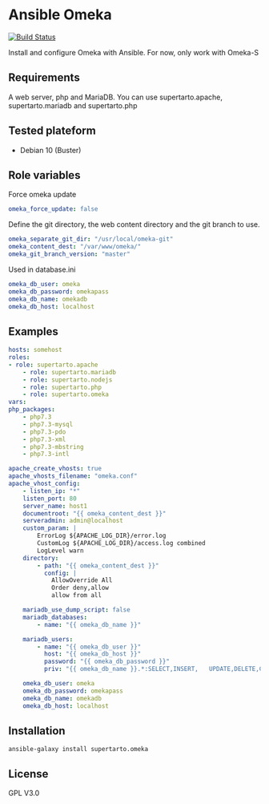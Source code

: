 # Ansible Omeka
[![Build Status](https://travis-ci.org/supertarto/ansible-omeka.svg?branch=master)](https://travis-ci.org/supertarto/ansible-omeka)

Install and configure Omeka with Ansible. For now, only work with Omeka-S

## Requirements
A web server, php and MariaDB. You can use supertarto.apache, supertarto.mariadb and supertarto.php

## Tested plateform
* Debian 10 (Buster)

## Role variables
Force omeka update
```yml
omeka_force_update: false
```
Define the git directory, the web content directory and the git branch to use.
```yml
omeka_separate_git_dir: "/usr/local/omeka-git"
omeka_content_dest: "/var/www/omeka/"
omeka_git_branch_version: "master"
```
Used in database.ini
```yml
omeka_db_user: omeka
omeka_db_password: omekapass
omeka_db_name: omekadb
omeka_db_host: localhost
```

## Examples
```yml
hosts: somehost
roles:
- role: supertarto.apache
    - role: supertarto.mariadb
    - role: supertarto.nodejs
    - role: supertarto.php
    - role: supertarto.omeka
vars:
php_packages:
    - php7.3
    - php7.3-mysql
    - php7.3-pdo
    - php7.3-xml
    - php7.3-mbstring
    - php7.3-intl

apache_create_vhosts: true
apache_vhosts_filename: "omeka.conf"
apache_vhost_config:
    - listen_ip: "*"
    listen_port: 80
    server_name: host1
    documentroot: "{{ omeka_content_dest }}"
    serveradmin: admin@localhost
    custom_param: |
        ErrorLog ${APACHE_LOG_DIR}/error.log
        CustomLog ${APACHE_LOG_DIR}/access.log combined
        LogLevel warn
    directory:
        - path: "{{ omeka_content_dest }}"
          config: |
            AllowOverride All
            Order deny,allow
            allow from all

    mariadb_use_dump_script: false
    mariadb_databases:
        - name: "{{ omeka_db_name }}"

    mariadb_users:
        - name: "{{ omeka_db_user }}"
          host: "{{ omeka_db_host }}"
          password: "{{ omeka_db_password }}"
          priv: "{{ omeka_db_name }}.*:SELECT,INSERT,   UPDATE,DELETE,CREATE,DROP,ALTER,CREATE TEMPORARY TABLES,LOCK TABLES"

    omeka_db_user: omeka
    omeka_db_password: omekapass
    omeka_db_name: omekadb
    omeka_db_host: localhost
```

## Installation
```
ansible-galaxy install supertarto.omeka
```
## License
GPL V3.0
